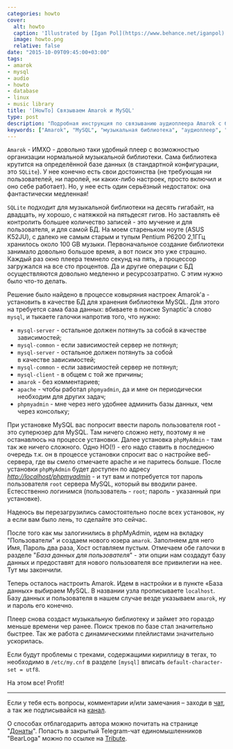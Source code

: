 ```yaml
---
categories: howto
cover:
  alt: howto
  caption: 'Illustrated by [Igan Pol](https://www.behance.net/iganpol)'
  image: howto.png
  relative: false
date: "2015-10-09T09:45:00+03:00"
tags:
- amarok
- mysql
- audio
- howto
- database
- linux
- music library
title: '[HowTo] Связываем Amarok и MySQL'
type: post
description: "Подробная инструкция по связыванию аудиоплеера Amarok с базой данных MySQL для эффективной организации и ускорения работы музыкальной библиотеки."
keywords: ["Amarok", "MySQL", "музыкальная библиотека", "аудиоплеер", "настройка базы данных", "ускорение работы", "linux", "howto", "sqlite альтернатива", "управление музыкой"]
---
```



`Amarok` - ИМХО - довольно таки удобный плеер с возможностью организации нормальной музыкальной библиотеки. Сама библиотека крутится на определённой базе данных (в стандартной конфигурации, это `SQLite`). У нее конечно есть свои достоинства (не требующая ни пользователей, ни паролей, ни каких-либо настроек, просто включил и оно себе работает). Но, у нее есть один серьёзный недостаток: она фантастически медленная!

`SQLite` подходит для музыкальной библиотеки на десять гигабайт, на двадцать, ну хорошо, с натяжкой на пятьдесят гигов. Но заставлять её контролить большее количество записей - это мучение и для пользователя, и для самой БД. На моем стареньком ноуте (ASUS K52JU), с далеко не самым старым и тупым Pentium P6200 2,1ГГц хранилось около 100 GB музыки. Первоначальное создание библиотеки занимало довольно большое время, а вот поиск это уже страшно. Каждый раз окно плеера темнело секунд на пять, а процессор загружался на все сто процентов. Да и другие операции с БД осуществляются довольно медленно и ресурсозатратно. С этим нужно было что-то делать.

Решение было найдено в процессе ковыряния настроек Amarok'а - установить в качестве БД для хранения библиотеки MySQL. Для этого на требуется сама база данных: вбиваете в поиске Synaptic'а слово `mysql`, и тыкаете галочки напротив того, что нужно:

- `mysql-server` - остальное должен потянуть за собой в качестве зависимостей;
- `mysql-common` - если зависимостей сервер не потянул;
- `mysql-server` - остальное должен потянуть за собой в качестве зависимостей;
- `mysql-common` - если зависимостей сервер не потянул;
- `mysql-client` - в общем с той же причины;
- `amarok` - без комментариев;
- `apache` - чтобы работал `phpmyadmin`, да и мне он периодически необходим для других задач;
- `phpmyadmin` - мне через него удобнее админить базы данных, чем через консольку;

При установке MySQL вас попросит ввести пароль пользователя root - это суперюзер для MySQL. Там ничего сложно нету, поэтому я не останавлюсь на процессе установки. Далее установка `phpMyAdmin` - там так же ничего сложного. Одно НО(!) - его надо ставить в последнюю очередь т.к. он в процессе установки спросит вас о настройке веб-сервера, где вы смело отмечаете apache и не паритесь больше. После установки `phpMyAdmin` будет доступен по адресу *[http://localhost/phpmyadmin](http://localhost/phpmyadmin)* - и тут вам и потребуется тот пароль пользователя `root` сервера MySQL, который вы вводили ранее. Естесственно логинимся (пользователь - `root`; пароль - указанный при установке).

Надеюсь вы перезагрузились самостоятельно после всех установок, ну а если вам было лень, то сделайте это сейчас.

После того как мы залогинились в phpMyAdmin, идем на вкладку "Пользователи" и создаем нового юзера `amarok`. Заполняем для него Имя, Пароль два раза, Хост оставляем пустым. Отмечаем обе галочки в разделе "*База данных для пользователя*" - эти опции нам создадут базу данных и предоставят для нового пользователя все привилегии на нее. Тут мы закончили.

Теперь осталось настроить Amarok. Идем в настройки и в пункте «База данных» выбираем MySQL. В названии узла прописываете `localhost`. Базу данных и пользователя в нашем случае везде указываем `amarok`, ну и пароль его конечно.

Плеер снова создаст музыкальную библиотеку и займет это гораздо меньше времени чер ранее. Поиск треков по базе стал значительно быстрее. Так же работа с динамическими плейлистами значительно ускорилась.

Если будут проблемы с треками, содержащими кириллицу в тегах, то необходимо в `/etc/my.cnf` в разделе `[mysql]` вписать `default-character-set = utf8`.

На этом все! Profit!

---

Если у тебя есть вопросы, комментарии и/или замечания – заходи в [чат](https://ttttt.me/jtprogru_chat), а так же подписывайся на [канал](https://ttttt.me/jtprogru_channel).

О способах отблагодарить автора можно почитать на странице "[Донаты](https://jtprog.ru/donations/)". Попасть в закрытый Telegram-чат единомышленников "BearLoga" можно по ссылке на [Tribute](https://web.tribute.tg/s/oRV).
